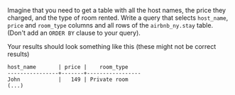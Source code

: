 Imagine that you need to get a table with all the host names, the price they charged, and the
type of room rented. Write a query that selects `host_name`, `price` and `room_type` columns
and all rows of the `airbnb_ny.stay` table.
(Don't add an `ORDER BY` clause to your query).

Your results should look something like this (these might not be correct results)
```
host_name       | price |    room_type
----------------+-------+-----------------
John            |   149 | Private room
(...)
```